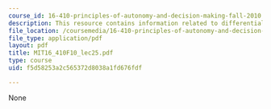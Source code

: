 ```yaml
---
course_id: 16-410-principles-of-autonomy-and-decision-making-fall-2010
description: This resource contains information related to differential games.
file_location: /coursemedia/16-410-principles-of-autonomy-and-decision-making-fall-2010/f5d58253a2c565372d8038a1fd676fdf_MIT16_410F10_lec25.pdf
file_type: application/pdf
layout: pdf
title: MIT16_410F10_lec25.pdf
type: course
uid: f5d58253a2c565372d8038a1fd676fdf

---
```

None